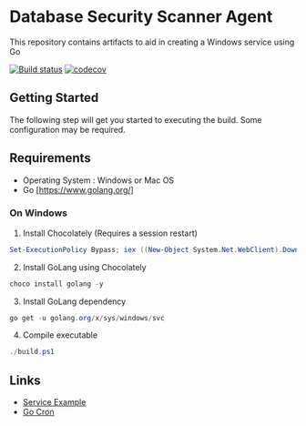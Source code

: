 Database Security Scanner Agent
=============
This repository contains artifacts to aid in creating a Windows service using Go

[![Build status](https://ci.appveyor.com/api/projects/status/78ok880rhrc32tmw?svg=true)](https://ci.appveyor.com/project/corystein/dbsecscanner)
[![codecov](https://codecov.io/gh/corystein/DbSecScanner/branch/master/graph/badge.svg)](https://codecov.io/gh/corystein/DbSecScanner)


## Getting Started
The following step will get you started to executing the build.  Some configuration may be required.

## Requirements
- Operating System : Windows or Mac OS
- Go [https://www.golang.org/]

### On Windows
1. Install Chocolately (Requires a session restart)
```powershell
Set-ExecutionPolicy Bypass; iex ((New-Object System.Net.WebClient).DownloadString('https://chocolatey.org/install.ps1'))
```
2. Install GoLang using Chocolately
```powershell
choco install golang -y
```
3. Install GoLang dependency
```powershell
go get -u golang.org/x/sys/windows/svc
```
4. Compile executable
```powershell
./build.ps1
```

## Links
- [Service Example](https://github.com/golang/sys/tree/master/windows/svc/example)
- [Go Cron](https://github.com/jasonlvhit/gocron)